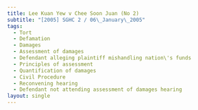 ```yaml
---
title: Lee Kuan Yew v Chee Soon Juan (No 2)
subtitle: "[2005] SGHC 2 / 06\_January\_2005"
tags:
  - Tort
  - Defamation
  - Damages
  - Assessment of damages
  - Defendant alleging plaintiff mishandling nation\'s funds
  - Principles of assessment
  - Quantification of damages
  - Civil Procedure
  - Reconvening hearing
  - Defendant not attending assessment of damages hearing
layout: single
---
```



